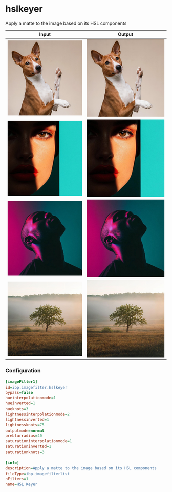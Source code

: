 # hslkeyer

Apply a matte to the image based on its HSL components

| Input | Output |
|--------|--------|
| ![dog](../assets/img_in/dog.jpg) | ![dog_hslkeyer](../assets/img_out/dog_hslkeyer.jpg) |
| ![female](../assets/img_in/female.jpg) | ![female_hslkeyer](../assets/img_out/female_hslkeyer.jpg) |
| ![male](../assets/img_in/male.jpg) | ![male_hslkeyer](../assets/img_out/male_hslkeyer.jpg) |
| ![tree](../assets/img_in/tree.jpg) | ![tree_hslkeyer](../assets/img_out/tree_hslkeyer.jpg) |

### Configuration

```ini
[imageFilter1]
id=ibp.imagefilter.hslkeyer
bypass=false
hueinterpolationmode=1
hueinverted=1
hueknots=3
lightnessinterpolationmode=2
lightnessinverted=1
lightnessknots=75
outputmode=normal
preblurradius=40
saturationinterpolationmode=1
saturationinverted=1
saturationknots=3

[info]
description=Apply a matte to the image based on its HSL components
fileType=ibp.imagefilterlist
nFilters=1
name=HSL Keyer


```
